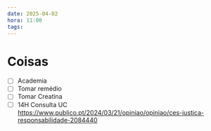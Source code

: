 ```yaml
---
date: 2025-04-02
hora: 11:00
tags:
---
```





# Coisas
- [ ] Academia
- [ ] Tomar remédio
- [ ] Tomar Creatina
- [ ] 14H Consulta UC
https://www.publico.pt/2024/03/21/opiniao/opiniao/ces-justica-responsabilidade-2084440